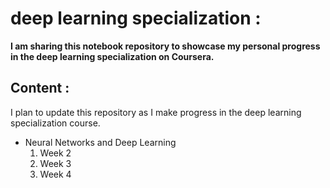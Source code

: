 # deep learning specialization :

**I am sharing this notebook repository to showcase my personal progress in the deep learning specialization on Coursera.**

## Content :

I plan to update this repository as I make progress in the deep learning specialization course.

- Neural Networks and Deep Learning
    1. Week 2
    2. Week 3
    3. Week 4
